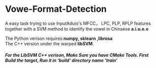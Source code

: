 # Vowe-Format-Detection
A easy task trying to use InputAduio's MFCC， LPC, PLP, RPLP features together with a SVM method to identify the vowel in Chinsese **a.i.u.e.o**  

The Python verison requires:**numpy, sklearn ,librosa**  
The C++ version under the warped **libSVM**.  

##### For the LibSVM C++ verison, Make Sure you have CMake Tools. First Build the target, Run it in 'build' directory name 'train'
